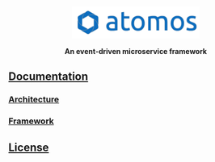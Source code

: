 <div align='center'>
  <img src='docs/graphics/banner.svg' alt='atomos' width='50%' />
  <p><b>An event-driven microservice framework</b></p>
</div>

## [Documentation](docs/documentation.md)
### [Architecture](docs/architecture/architecture.md)
### [Framework](docs/framework/framework.md)

## [License](LICENSE)